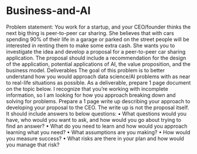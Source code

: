 # Business-and-AI

Problem statement:
You work for a startup, and your CEO/founder thinks the next big thing is peer-to-peer car sharing.  She believes that with cars spending 90% of their life in a garage or parked on the street people will be interested in renting them to make some extra cash.  She wants you to investigate the idea and develop a proposal for a peer-to-peer car sharing application.  The proposal should include a recommendation for the design of the application, potential applications of AI, the value proposition, and the business model.
Deliverables
The goal of this problem is to better understand how you would approach data science/AI problems with as near to real-life situations as possible. As a deliverable, prepare 1 page document on the topic below. I recognize that you’re working with incomplete information, so I am looking for how you approach breaking down and solving for problems.
Prepare a 1 page write up describing your approach to developing your proposal to the CEO. The write up is not the proposal itself. It should include answers to below questions:
•	What questions would you have, who would you want to ask, and how would you go about trying to find an answer?
•	What do you need to learn and how would you approach learning what you need?
•	What assumptions are you making?
•	How would you measure success?
•	What risks are there in your plan and how would you manage that risk?
